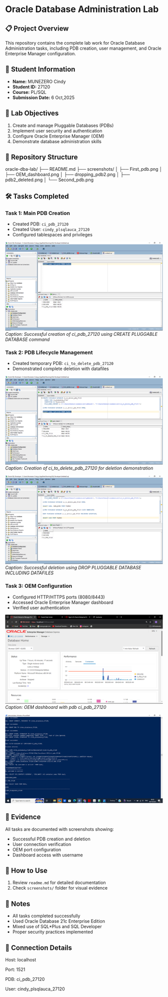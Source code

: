 # Oracle Database Administration Lab

## 📋 Project Overview
This repository contains the complete lab work for Oracle Database Administration tasks, including PDB creation, user management, and Oracle Enterprise Manager configuration.

## 👤 Student Information
- **Name:** MUNEZERO  Cindy
- **Student ID:** 27120
- **Course:** PL/SQL 
- **Submission Date:** 6 Oct,2025

## 🎯 Lab Objectives
1. Create and manage Pluggable Databases (PDBs)
2. Implement user security and authentication
3. Configure Oracle Enterprise Manager (OEM)
4. Demonstrate database administration skills

## 📂 Repository Structure
oracle-dba-lab/
├── README.md
├── screenshots/
│ ├── First_pdb.png
│ ├── OEM_dashboard.png
│ ├── dropping_pdb2.png
│ ├── pdb2_deleted.png
│ └── Second_pdb.png


## 🛠️ Tasks Completed

### Task 1: Main PDB Creation
- Created PDB: `ci_pdb_27120`
- Created User: `cindy_plsqlauca_27120`
- Configured tablespaces and privileges

![PDB Creation](Screenshots/First_pdb.png)
*Caption: Successful creation of ci_pdb_27120 using CREATE PLUGGABLE DATABASE command*

### Task 2: PDB Lifecycle Management
- Created temporary PDB: `ci_to_delete_pdb_27120`
- Demonstrated complete deletion with datafiles

![Temporary PDB Creation](Screenshots/Second_pdb.png)
*Caption: Creation of ci_to_delete_pdb_27120 for deletion demonstration*

![PDB Deletion](Screenshots/pdb2_deleted.png)
*Caption: Successful deletion using DROP PLUGGABLE DATABASE INCLUDING DATAFILES*

### Task 3: OEM Configuration
- Configured HTTP/HTTPS ports (8080/8443)
- Accessed Oracle Enterprise Manager dashboard
- Verified user authentication

![OEM Configuration](Screenshots/OEM_dashboard.png)
*Caption: OEM dashboard with pdb ci_pdb_27120*

![Username Verification](Screenshots/username.png)

## 📸 Evidence
All tasks are documented with screenshots showing:
- Successful PDB creation and deletion
- User connection verification
- OEM port configuration
- Dashboard access with username

## 🚀 How to Use
1. Review `readme.md` for detailed documentation
2. Check `screenshots/` folder for visual evidence


## 📝 Notes
- All tasks completed successfully
- Used Oracle Database 21c Enterprise Edition
- Mixed use of SQL*Plus and SQL Developer
- Proper security practices implemented

## 🔗 Connection Details
Host: localhost

Port: 1521

PDB: ci_pdb_27120

User: cindy_plsqlauca_27120

